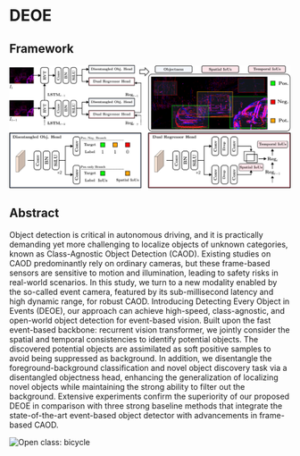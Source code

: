 # DEOE
## Framework
![Framework](./git_figs/framework.png)
## Abstract
Object detection is critical in autonomous driving, and it is practically demanding yet more challenging to localize objects
of unknown categories, known as Class-Agnostic Object Detection (CAOD). Existing studies on CAOD predominantly rely on ordinary
cameras, but these frame-based sensors are sensitive to motion and illumination, leading to safety risks in real-world scenarios. In
this study, we turn to a new modality enabled by the so-called event camera, featured by its sub-millisecond latency and high dynamic
range, for robust CAOD. Introducing Detecting Every Object in Events (DEOE), our approach can achieve high-speed, class-agnostic,
and open-world object detection for event-based vision. Built upon the fast event-based backbone: recurrent vision transformer, we
jointly consider the spatial and temporal consistencies to identify potential objects. The discovered potential objects are assimilated as
soft positive samples to avoid being suppressed as background. In addition, we disentangle the foreground-background classification
and novel object discovery task via a disentangled objectness head, enhancing the generalization of localizing novel objects while
maintaining the strong ability to filter out the background. Extensive experiments confirm the superiority of our proposed DEOE in
comparison with three strong baseline methods that integrate the state-of-the-art event-based object detector with advancements in
frame-based CAOD.

![Open class: bicycle]([.gifs/bicycle.mp4](https://github.com/Hatins/DEOE/blob/main/gifs/bicycle.gif))
